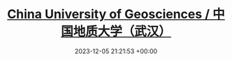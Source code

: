 ---
layout: post
title:  "<a href=\"https://www.cug.edu.cn\" target=\"_blank\">China University of Geosciences / 中国地质大学（武汉）</a>"
date:   2023-12-05 21:21:53 +00:00
image: /images/cupdice.png
categories: xue

sc: "<em>Master of <b>Management (MPhil-equivalent)</b> in <b>Land Resource Management</b>, <br>Sep. 2022 - Jun. 2025 (Expected)</em>"
F1: "Thesis title: Remote Sensing Extraction and Spatio-Temporal Feature Analysis of Artificial Grasslands in the Sanjiangyuan Region"
tags:
  - Project 211
  - Double First-Class Construction
  - Postgraduate Recommendation / 推荐免试入学
city: Wuhan, China

roles_expand: 
roles:
  - title: "Student Union President"
    description: "Led the student union in organizing campus-wide events and fostering student engagement."
    activities:
      - "Organized annual cultural festivals with over 5,000 attendees."
      - "Raised funding of 200,000 RMB for student initiatives."

awards_expand: 
awards:
  - title: "National Scholarship"
    description: "Awarded for outstanding academic performance and research contributions."
    details:
      - "Top 1% of students nationwide."
      - "Recognized for excellence in geosciences research."

projects_expand: 
projects:
  - title: "Remote Sensing for Land Use Analysis"
    description: "Developed a deep learning model for analyzing satellite imagery."
    details:
      - "Achieved 95% accuracy in land use classification."
      - "Presented findings at an international conference."
---